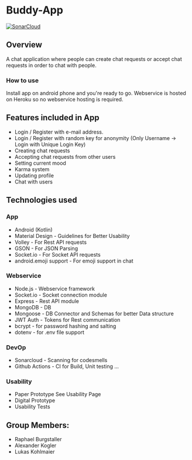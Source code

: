 # Buddy-App

[![SonarCloud](https://sonarcloud.io/images/project_badges/sonarcloud-black.svg)](https://sonarcloud.io/dashboard?id=Buddy-App-Interactive_Buddy-App)

## Overview

A chat application where people can create chat requests or accept chat requests in order to chat with people. 

### How to use

Install app on android phone and you're ready to go. Webservice is hosted on Heroku so no webservice hosting is required.

## Features included in App
- Login / Register with e-mail address.
- Login / Register with random key for anonymity (Only Username -> Login with Unique Login Key)
- Creating chat requests
- Accepting chat requests from other users
- Setting current mood
- Karma system
- Updating profile
- Chat with users


## Technologies used
### App
- Android (Kotlin)
- Material Design - Guidelines for Better Usability
- Volley - For Rest API requests
- GSON - For JSON Parsing
- Socket.io - For Socket API requests
- android.emoji support - For emoji support in chat

### Webservice
- Node.js - Webservice framework
- Socket.io - Socket connection module
- Express - Rest API module
- MongoDB - DB
- Mongoose - DB Connector and Schemas for better Data structure
- JWT Auth - Tokens for Rest communication
- bcrypt - for password hashing and salting
- dotenv - for .env file support

### DevOp
- Sonarcloud - Scanning for codesmells
- Github Actions - CI for Build, Unit testing ...

### Usability
- Paper Prototype See Usability Page
- Digital Prototype
- Usability Tests

## Group Members:
- Raphael Burgstaller
- Alexander Kogler
- Lukas Kohlmaier
